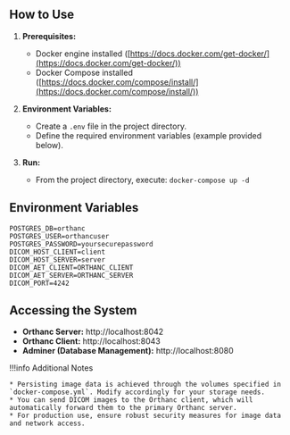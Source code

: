 ## How to Use

1. **Prerequisites:**
   
     * Docker engine installed ([https://docs.docker.com/get-docker/](https://docs.docker.com/get-docker/))
     * Docker Compose installed ([https://docs.docker.com/compose/install/](https://docs.docker.com/compose/install/))

3. **Environment Variables:**
     
     * Create a `.env` file in the project directory. 
     * Define the required environment variables (example provided below).

5. **Run:**
   
     * From the project directory, execute: `docker-compose up -d`

## Environment Variables

```
POSTGRES_DB=orthanc
POSTGRES_USER=orthancuser
POSTGRES_PASSWORD=yoursecurepassword
DICOM_HOST_CLIENT=client
DICOM_HOST_SERVER=server
DICOM_AET_CLIENT=ORTHANC_CLIENT
DICOM_AET_SERVER=ORTHANC_SERVER
DICOM_PORT=4242
```

## Accessing the System

* **Orthanc Server:** http://localhost:8042
* **Orthanc Client:** http://localhost:8043
* **Adminer (Database Management):** http://localhost:8080

!!!info Additional Notes

    * Persisting image data is achieved through the volumes specified in `docker-compose.yml`. Modify accordingly for your storage needs. 
    * You can send DICOM images to the Orthanc client, which will automatically forward them to the primary Orthanc server.
    * For production use, ensure robust security measures for image data and network access.
